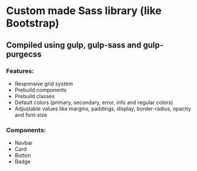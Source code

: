 # Custom made Sass library (like Bootstrap)

## Compiled using gulp, gulp-sass and gulp-purgecss

### Features:

- Responsive grid system
- Prebuild components
- Prebuild classes
- Default colors (primary, secondary, error, info and regular colors)
- Adjustable values like margins, paddings, display, border-radius, opacity and font-size

### Components:

- Navbar
- Card
- Button
- Badge
